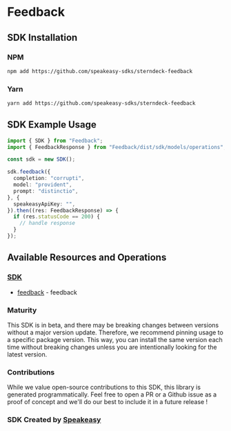 # Feedback

<!-- Start SDK Installation -->
## SDK Installation

### NPM

```bash
npm add https://github.com/speakeasy-sdks/sterndeck-feedback
```

### Yarn

```bash
yarn add https://github.com/speakeasy-sdks/sterndeck-feedback
```
<!-- End SDK Installation -->

## SDK Example Usage
<!-- Start SDK Example Usage -->
```typescript
import { SDK } from "Feedback";
import { FeedbackResponse } from "Feedback/dist/sdk/models/operations";

const sdk = new SDK();

sdk.feedback({
  completion: "corrupti",
  model: "provident",
  prompt: "distinctio",
}, {
  speakeasyApiKey: "",
}).then((res: FeedbackResponse) => {
  if (res.statusCode == 200) {
    // handle response
  }
});
```
<!-- End SDK Example Usage -->

<!-- Start SDK Available Operations -->
## Available Resources and Operations

### [SDK](docs/sdk/README.md)

* [feedback](docs/sdk/README.md#feedback) - feedback
<!-- End SDK Available Operations -->

### Maturity

This SDK is in beta, and there may be breaking changes between versions without a major version update. Therefore, we recommend pinning usage
to a specific package version. This way, you can install the same version each time without breaking changes unless you are intentionally
looking for the latest version.

### Contributions

While we value open-source contributions to this SDK, this library is generated programmatically.
Feel free to open a PR or a Github issue as a proof of concept and we'll do our best to include it in a future release !

### SDK Created by [Speakeasy](https://docs.speakeasyapi.dev/docs/using-speakeasy/client-sdks)

